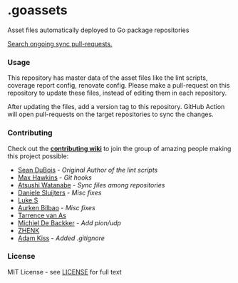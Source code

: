# .goassets
Asset files automatically deployed to Go package repositories

[Search ongoing sync pull-requests.](https://github.com/search?q=org%3Apion+type%3Apr+author%3Apionbot+is%3Aopen&type=Issues)

### Usage
This repository has master data of the asset files like the lint scripts, coverage report config, renovate config.
Please make a pull-request on this repository to update these files, instead of editing them in each repository.

After updating the files, add a version tag to this repository.
GitHub Action will open pull-requests on the target repositories to sync the changes.

### Contributing
Check out the **[contributing wiki](https://github.com/pion/webrtc/wiki/Contributing)** to join the group of amazing people making this project possible:

* [Sean DuBois](https://github.com/Sean-Der) - *Original Author of the lint scripts*
* [Max Hawkins](https://github.com/maxhawkins) - *Git hooks*
* [Atsushi Watanabe](https://github.com/at-wat) - *Sync files among repositories*
* [Daniele Sluijters](https://github.com/daenney) - *Misc fixes*
* [Luke S](https://github.com/encounter)
* [Aurken Bilbao](https://github.com/aurkenb) - *Misc fixes*
* [Tarrence van As](https://github.com/tarrencev)
* [Michiel De Backker](https://github.com/backkem) - *Add pion/udp*
* [ZHENK](https://github.com/scorpionknifes)
* [Adam Kiss](https://github.com/masterada) - *Added .gitignore*

### License
MIT License - see [LICENSE](LICENSE) for full text
